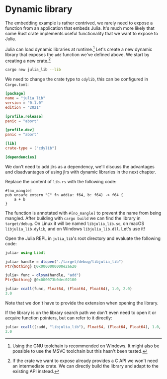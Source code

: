 # Dynamic library

The embedding example is rather contrived, we rarely need to expose a function from an application that embeds Julia. It's much more likely that some Rust crate implements useful functionality that we want to expose to Julia.

Julia can load dynamic libraries at runtime.[^1] Let's create a new dynamic library that exposes the `add` function we've defined above. We start by creating a new crate.[^2]

```bash
cargo new julia_lib --lib
```

We need to change the crate type to `cdylib`, this can be configured in `Cargo.toml`:

```toml
[package]
name = "julia_lib"
version = "0.1.0"
edition = "2021"

[profile.release]
panic = "abort"

[profile.dev]
panic = "abort"

[lib]
crate-type = ["cdylib"]

[dependencies]
```

We don't need to add jlrs as a dependency, we'll discuss the advantages and disadvantages of using jlrs with dynamic libraries in the next chapter.

Replace the content of `lib.rs` with the following code:

```rust,ignore
#[no_mangle]
pub unsafe extern "C" fn add(a: f64, b: f64) -> f64 {
    a + b
}
```

The function is annotated with `#[no_mangle]` to prevent the name from being mangled. After building with `cargo build` we can find the library in `target/debug`. On Linux it will be named `libjulia_lib.so`, on macOS `libjulia_lib.dylib`, and on Windows `libjulia_lib.dll`. Let's use it!

Open the Julia REPL in `julia_lib`'s root directory and evaluate the following code:

```julia
julia> using Libdl

julia> handle = dlopen("./target/debug/libjulia_lib")
Ptr{Nothing} @0x0000000000e2a620

julia> func = dlsym(handle, "add")
Ptr{Nothing} @0x000073b0dec02100

julia> ccall(func, Float64, (Float64, Float64), 1.0, 2.0)
3.0
```

Note that we don't have to provide the extension when opening the library.

If the library is on the library search path we don't even need to open it or acquire function pointers, but can refer to it directly:

```julia
julia> ccall((:add, "libjulia_lib"), Float64, (Float64, Float64), 1.0, 2.0)
3.0
```

[^1]: Using the GNU toolchain is recommended on Windows. It might also be possible to use the MSVC toolchain but this hasn't been tested.

[^2]: If the crate we want to expose already provides a C API we won't need an intermediate crate. We can directly build the library and adapt to the existing API instead.
